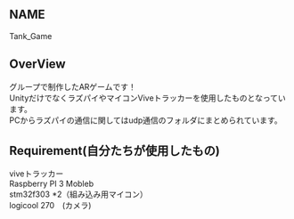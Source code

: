 ##  NAME

Tank_Game

## OverView

グループで制作したARゲームです！  
UnityだけでなくラズパイやマイコンViveトラッカーを使用したものとなっています。  
PCからラズパイの通信に関してはudp通信のフォルダにまとめられています。  

## Requirement(自分たちが使用したもの)

viveトラッカー  
Raspberry PI 3 Mobleb     
stm32f303 *2（組み込み用マイコン）  
logicool 270　(カメラ)  



